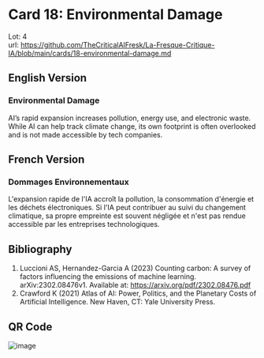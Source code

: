 # Card 18: Environmental Damage

Lot: 4  
url: https://github.com/TheCriticalAIFresk/La-Fresque-Critique-IA/blob/main/cards/18-environmental-damage.md

## English Version

### Environmental Damage

AI’s rapid expansion increases pollution, energy use, and electronic waste. While AI can help track climate change, its own footprint is often overlooked and is not made accessible by tech companies.

## French Version

### Dommages Environnementaux

L'expansion rapide de l'IA accroît la pollution, la consommation d'énergie et les déchets électroniques. Si l'IA peut contribuer au suivi du changement climatique, sa propre empreinte est souvent négligée et n'est pas rendue accessible par les entreprises technologiques.

## Bibliography

1. Luccioni AS, Hernandez-Garcia A (2023) Counting carbon: A survey of factors influencing the emissions of machine learning. arXiv:2302.08476v1. Available at: https://arxiv.org/pdf/2302.08476.pdf
2. Crawford K (2021) Atlas of AI: Power, Politics, and the Planetary Costs of Artificial Intelligence. New Haven, CT: Yale University Press.

## QR Code

![image](https://github.com/user-attachments/assets/e1232b30-7f3e-4646-b9c7-c6cd27864906)
